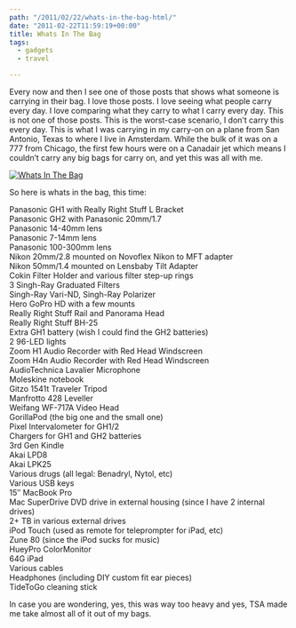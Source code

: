 ```yaml
---
path: "/2011/02/22/whats-in-the-bag-html/" 
date: "2011-02-22T11:59:19+00:00" 
title: Whats In The Bag
tags:
  - gadgets
  - travel

---
```


  <p>
    Every now and then I see one of those posts that shows what someone is carrying in their bag. I love those posts. I love seeing what people carry every day. I love comparing what they carry to what I carry every day. This is not one of those posts. This is the worst-case scenario, I don&#8217;t carry this every day. This is what I was carrying in my carry-on on a plane from San Antonio, Texas to where I live in Amsterdam. While the bulk of it was on a 777 from Chicago, the first few hours were on a Canadair jet which means I couldn&#8217;t carry any big bags for carry on, and yet this was all with me.
  </p>
  
  <p>
    <a title="View 'Whats In The Bag' on Flickr.com" href="http://www.flickr.com/photos/95745192@N00/5339938035"><img style="margin-left: auto;margin-right: auto" title="Whats In The Bag" src="https://i0.wp.com/farm6.static.flickr.com/5287/5339938035_971889067a_o.jpg?w=550" border="0" alt="Whats In The Bag" data-recalc-dims="1" /></a>
  </p>
  
  <p>
    So here is whats in the bag, this time:
  </p>
  
  <p>
    Panasonic GH1 with Really Right Stuff L Bracket<br />Panasonic GH2 with Panasonic 20mm/1.7<br />Panasonic 14-40mm lens<br />Panasonic 7-14mm lens<br />Panasonic 100-300mm lens<br />Nikon 20mm/2.8 mounted on Novoflex Nikon to MFT adapter<br />Nikon 50mm/1.4 mounted on Lensbaby Tilt Adapter<br />Cokin Filter Holder and various filter step-up rings<br />3 Singh-Ray Graduated Filters<br />Singh-Ray Vari-ND, Singh-Ray Polarizer <br />Hero GoPro HD with a few mounts<br />Really Right Stuff Rail and Panorama Head<br />Really Right Stuff BH-25<br />Extra GH1 battery (wish I could find the GH2 batteries)<br />2 96-LED lights<br />Zoom H1 Audio Recorder with Red Head Windscreen<br />Zoom H4n Audio Recorder with Red Head Windscreen<br />AudioTechnica Lavalier Microphone<br />Moleskine notebook<br />Gitzo 1541t Traveler Tripod<br />Manfrotto 428 Leveller<br />Weifang WF-717A Video Head<br />GorillaPod (the big one and the small one)<br />Pixel Intervalometer for GH1/2<br />Chargers for GH1 and GH2 batteries<br />3rd Gen Kindle<br />Akai LPD8<br />Akai LPK25 <br />Various drugs (all legal: Benadryl, Nytol, etc)<br />Various USB keys<br />15&#8243; MacBook Pro<br />Mac SuperDrive DVD drive in external housing (since I have 2 internal drives)<br />2+ TB in various external drives<br />iPod Touch (used as remote for teleprompter for iPad, etc)<br />Zune 80 (since the iPod sucks for music)<br />HueyPro ColorMonitor<br />64G iPad<br />Various cables<br />Headphones (including DIY custom fit ear pieces) <br />TideToGo cleaning stick
  </p>
  
  <p>
    In case you are wondering, yes, this was way too heavy and yes, TSA made me take almost all of it out of my bags.
  </p>
  
  <p>
     
  </p>
</div>
